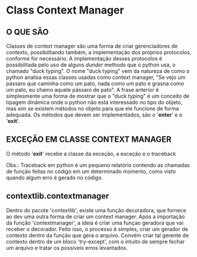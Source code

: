 # Class Context Manager

## O QUE SÃO

Classes de context manager são uma forma de criar gerenciadores de contexto, possibilitando também, a implementação dos próprios protocolos, conforme for necessário. A implementação desses protocolos é possibilitada pelo uso de alguns *dunder* methods que o python usa, o chamado "duck typing". O nome "duck typing" vem da natureza de como o python analisa essas classes usadas como context manager, "Se vejo um pássaro que caminha como um pato, nada como um pato e grasna como um pato, eu chamo aquele pássaro de pato". A frase anterior é simplesmente uma forma de mostrar que o "duck typing" é um conceito de tipagem dinâmica onde o python não está interessado no tipo do objeto, mas sim se existem métodos no objeto para que ele funcione de forma adequada. Os métodos que devem ser implementados, são o '__enter__' e o '__exit__'.

## EXCEÇÃO EM CLASSE CONTEXT MANAGER

O método '__exit__' recebe a classe da exceção, a exceção e o traceback

Obs.: Traceback em python é um pequeno relatório contendo as chamadas de função feitas no código em um determinado momento, como visto quando algum erro é gerado no código.

## contextlib.contextmanager

Dentro do pacote 'contextlib', existe uma função decoradora, que fornece ao dev uma outra forma de criar um context manager. Após a importação da função 'contextmanager', a ideia é criar uma funçao geradora que vai receber o decorador. Feito isso, o processo é simples, criar um gerador de contexto dentro da função que gera o arquivo. Convém criar tal gerente de contexto dentro de um bloco 'try-except', com o intuito de sempre fechar um arquivo
e tratar os possíveis erros levantados.
